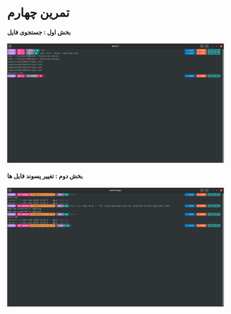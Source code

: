 # تمرین چهارم
#### بخش اول : جستجوی فایل

![This is an image](/04-practice/Screenshot-1.png)
#### بخش دوم : تغییر پسوند فایل ها

![This is an image](/04-practice/Screenshot-2.png)